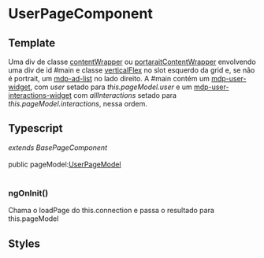 # UserPageComponent

## Template
Uma div de classe [contentWrapper](/Docs/src/Styles.md#.contentWrapper) ou [portaraitContentWrapper](/Docs/src/Styles.md#.contentWrapperPortrait) envolvendo uma div de id #main e classe [verticalFlex](/Docs/src/Styles.md#.verticalFlex) no slot esquerdo da grid e, se não é portrait, um [mdp-ad-list](/Docs/src/app/components/structure/AdList.md) no lado direito. A #main contém um [mdp-user-widget](/Docs/src/app/components/widgets/UserWidget.md), com *user* setado para *this.pageModel.user* e um [mdp-user-interactions-widget](/Docs/src/app/components/widgets/UserInteractionsWidget.md) com *allInteractions* setado para *this.pageModel.interactions*, nessa ordem.
## Typescript
*extends BasePageComponent*<br><br>
public pageModel:[UserPageModel](/Docs/src/app/models/pages/UserPageModel.md)<br><br>
### ngOnInit()
Chama o loadPage do this.connection e passa o resultado para this.pageModel
## Styles